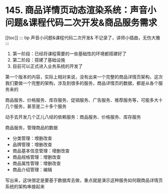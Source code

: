 # 145. 商品详情页动态渲染系统：声音小问题&课程代码二次开发&商品服务需求

[[toc]]
::: tip
声音小问题&课程代码二次开发& 不记录了，讲师小插曲，无伤大雅
:::

1. 第一阶段：已经将课程需要的一些基础性的环境都搭建好了
2. 第二阶段：搭建了基础设施
3. 目前可以正式进入业务系统的开发了  

第一个版本的内容，实际上相对来说，没有出来一个完整的商品详情页架构，这次我们要做一个完整的架构，涉及到很多的服务，商品详情页的数据，都是从各个服务来的

商品服务、价格服务、库存服务、促销服务、广告服务、推荐服务等，可能多大十几个服务，甚至是二十多个服务

动手去开发几个正儿八经的依赖服务：商品服务、价格服务、库存服务

商品服务，管理商品的数据

- 分类管理：增删改查
- 品牌管理：增删改查
- 商品基本信息管理：增删改查
- 商品规格管理：增删改查
- 商品属性管理：增删改查
- 商品介绍管理：编辑

写出来，这块很定是要基于数据库去做，重点就是演示这种服务如何跟商品详情页系统的架构串接起来
